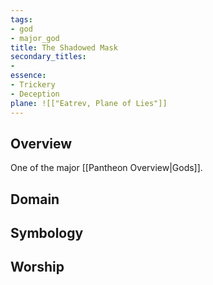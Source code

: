 ```yaml
---
tags:
- god
- major_god
title: The Shadowed Mask
secondary_titles:
- 
essence:
- Trickery
- Deception
plane: ![["Eatrev, Plane of Lies"]]
---
```

## Overview
One of the major [[Pantheon Overview|Gods]].
## Domain

## Symbology

## Worship
